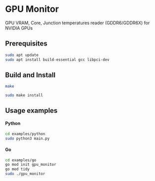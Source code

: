 # GPU Monitor
GPU VRAM, Core, Junction temperatures reader (GDDR6/GDDR6X) for NVIDIA GPUs

## Prerequisites
```bash
sudo apt update
sudo apt install build-essential gcc libpci-dev
```

## Build and Install
```bash
make
```

```bash
sudo make install
```

## Usage examples

#### Python
```bash
cd examples/python
sudo python3 main.py
```

#### Go
```bash
cd examples/go
go mod init gpu_monitor
go mod tidy
sudo ./gpu_monitor
```